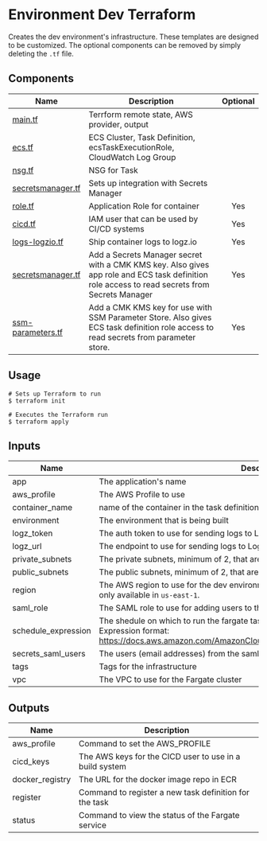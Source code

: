 # Environment Dev Terraform

Creates the dev environment's infrastructure. These templates are designed to be customized.
The optional components can be removed by simply deleting the `.tf` file.


## Components

| Name | Description | Optional |
|------|-------------|:----:|
| [main.tf][edm] | Terrform remote state, AWS provider, output |  |
| [ecs.tf][ede] | ECS Cluster, Task Definition, ecsTaskExecutionRole, CloudWatch Log Group |  |
| [nsg.tf][edn] | NSG for Task |  |
| [secretsmanager.tf][edn] | Sets up integration with Secrets Manager |  |
| [role.tf][edr] | Application Role for container | Yes |
| [cicd.tf][edc] | IAM user that can be used by CI/CD systems | Yes |
| [logs-logzio.tf][edll] | Ship container logs to logz.io | Yes |
| [secretsmanager.tf][edsm] | Add a Secrets Manager secret with a CMK KMS key. Also gives app role and ECS task definition role access to read secrets from Secrets Manager | Yes |
| [ssm-parameters.tf][ssm] | Add a CMK KMS key for use with SSM Parameter Store. Also gives ECS task definition role access to read secrets from parameter store. | Yes |


## Usage

```
# Sets up Terraform to run
$ terraform init

# Executes the Terraform run
$ terraform apply
```


## Inputs

| Name | Description | Type | Default | Required |
|------|-------------|:----:|:-----:|:-----:|
| app | The application's name | string | - | yes |
| aws\_profile | The AWS Profile to use | string | - | yes |
| container\_name | name of the container in the task definition | string | `app` | no |
| environment | The environment that is being built | string | - | yes |
| logz\_token | The auth token to use for sending logs to Logz.io | string | - | yes |
| logz\_url | The endpoint to use for sending logs to Logz.io | string | `https://listener.logz.io:8071` | no |
| private\_subnets | The private subnets, minimum of 2, that are a part of the VPC(s) | string | - | yes |
| public\_subnets | The public subnets, minimum of 2, that are a part of the VPC(s) | string | - | yes |
| region | The AWS region to use for the dev environment's infrastructure Currently, Fargate is only available in `us-east-1`. | string | `us-east-1` | no |
| saml\_role | The SAML role to use for adding users to the ECR policy | string | - | yes |
| schedule\_expression | The shedule on which to run the fargate task. Follows the CloudWatch Event Schedule Expression format: https://docs.aws.amazon.com/AmazonCloudWatch/latest/events/ScheduledEvents.html | string | - | yes |
| secrets\_saml\_users | The users (email addresses) from the saml role to give access | list | - | yes |
| tags | Tags for the infrastructure | map | - | yes |
| vpc | The VPC to use for the Fargate cluster | string | - | yes |

## Outputs

| Name | Description |
|------|-------------|
| aws\_profile | Command to set the AWS\_PROFILE |
| cicd\_keys | The AWS keys for the CICD user to use in a build system |
| docker\_registry | The URL for the docker image repo in ECR |
| register | Command to register a new task definition for the task |
| status | Command to view the status of the Fargate service |



[edm]: main.tf
[ede]: ecs.tf
[edl]: lb.tf
[edn]: nsg.tf
[edlhttp]: lb-http.tf
[edlhttps]: lb-https.tf
[edd]: dashboard.tf
[edr]: role.tf
[edc]: cicd.tf
[edap]: autoscale-perf.tf
[edat]: autoscale-time.tf
[edll]: logs-logzio.tf
[edsm]: secretsmanager.tf
[ssm]: ssm-parameters.tf
[alb-docs]: https://docs.aws.amazon.com/elasticloadbalancing/latest/application/application-load-balancers.html
[up]: https://docs.aws.amazon.com/AmazonCloudWatch/latest/events/ScheduledEvents.html
